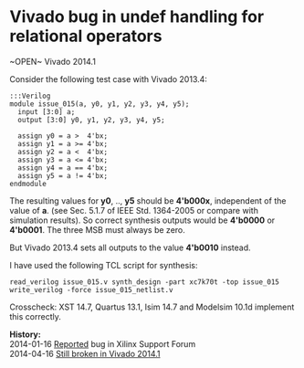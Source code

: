 
Vivado bug in undef handling for relational operators
=====================================================

~OPEN~ Vivado 2014.1

Consider the following test case with Vivado 2013.4:

    :::Verilog
    module issue_015(a, y0, y1, y2, y3, y4, y5);
      input [3:0] a;
      output [3:0] y0, y1, y2, y3, y4, y5;
    
      assign y0 = a >  4'bx;
      assign y1 = a >= 4'bx;
      assign y2 = a <  4'bx;
      assign y3 = a <= 4'bx;
      assign y4 = a == 4'bx;
      assign y5 = a != 4'bx;
    endmodule

The resulting values for **y0**, .., **y5** should be **4'b000x**, independent
of the value of **a**. (see Sec. 5.1.7 of  IEEE Std. 1364-2005 or compare with
simulation results). So correct synthesis outputs would be **4'b0000** or
**4'b0001**. The three MSB must always be zero.

But Vivado 2013.4 sets all outputs to the value **4'b0010** instead.

I have used the following TCL script for synthesis:

    read_verilog issue_015.v synth_design -part xc7k70t -top issue_015
    write_verilog -force issue_015_netlist.v

Crosscheck: XST 14.7, Quartus 13.1, Isim 14.7 and Modelsim 10.1d implement this
correctly.

**History:**  
2014-01-16 [Reported](http://forums.xilinx.com/t5/Synthesis/Vivado-bug-in-undef-handling-for-relational-operators/td-p/403469) bug in Xilinx Support Forum  
2014-04-16 [Still broken in Vivado 2014.1](http://forums.xilinx.com/t5/Synthesis/Bugs-in-Vivado-2014-1/td-p/440750)  

